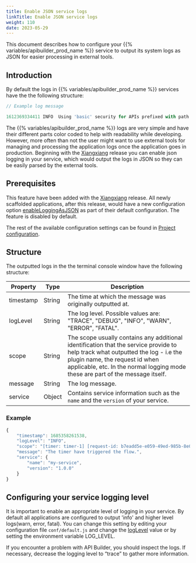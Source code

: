 ```yaml
---
title: Enable JSON service logs
linkTitle: Enable JSON service logs
weight: 110
date: 2023-05-29
---
```


This document describes how to configure your {{% variables/apibuilder_prod_name %}} service to output its system logs as JSON for easier processing in external tools.

## Introduction

By default the logs in {{% variables/apibuilder_prod_name %}} services have the the following structure:

```javascript
// Example log message

1612369334411 INFO  Using 'basic' security for APIs prefixed with path /api
```

The {{% variables/apibuilder_prod_name %}} logs are very simple and have their different parts color coded to help with readability while developing. However, more often than not the user might want to use external tools for managing and processing the application logs once the application goes in production. Beginning with the [Xiangxiang](/docs/release_notes/xiangxiang) release you can enable json logging in your service, which would output the logs in JSON so they can be easily parsed by the external tools.

## Prerequisites

This feature have been added with the [Xiangxiang](/docs/release_notes/xiangxiang) release. All newly scaffolded applications, after this release, would have a new configuration option [enableLoggingAsJSON](/docs/developer_guide/project/configuration/project_configuration/#enableloggingasjson) as part of their default configuration. The feature is disabled by default.

The rest of the available configuration settings can be found in [Project configuration](/docs/developer_guide/project/configuration/project_configuration).

## Structure
The outputted logs in the the terminal console window have the following structure:

| Property | Type | Description |
| --- | --- | --- |
| timestamp | String | The time at which the message was originally outputted at. |
| logLevel | String | The log level. Possible values are: "TRACE", "DEBUG", "INFO", "WARN", "ERROR", "FATAL".|
| scope | String | The scope usually contains any additional identification that the service provide to help track what outputted the log - i.e the plugin name, the request id when applicable, etc. In the normal logging mode these are part of the message itself.|
| message | String | The log message. |
| service | Object | Contains service information such as the `name` and the `version` of your service. |

### Example
```javascript
{
    "timestamp": 1685358261538,
    "logLevel": "INFO",
    "scope": "[timer: timer-1] [request-id: b7eadd5e-e059-49ed-985b-8e0eaf43537c]",
    "message": "The timer have triggered the flow.",
    "service": {
        "name": "my-service",
        "version": "1.0.0"
    }
}
```

## Configuring your service logging level
It is important to enable an appropriate level of logging in your service. By default all applications are configured to output 'info' and higher level logs(warn, error, fatal). You can change this setting by editing your configuration file `conf/default.js` and change the [logLevel](/docs/developer_guide/project/configuration/project_configuration/#loglevel) value or by setting the environment variable LOG_LEVEL.

If you encounter a problem with API Builder, you should inspect the logs. If necessary, decrease the logging level to “trace” to gather more information.
